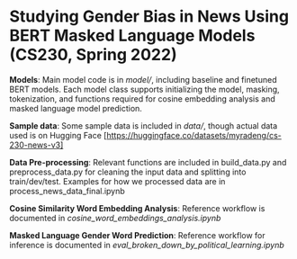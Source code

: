 # Studying Gender Bias in News Using BERT Masked Language Models (CS230, Spring 2022)

**Models**: Main model code is in *model/*, including baseline and finetuned BERT models. Each model class supports initializing the model, masking, tokenization, and functions required for cosine embedding analysis and masked language model prediction.

**Sample data**: Some sample data is included in *data/*, though actual data used is on Hugging Face [https://huggingface.co/datasets/myradeng/cs-230-news-v3]

**Data Pre-processing**: Relevant functions are included in build_data.py and preprocess_data.py for cleaning the input data and splitting into train/dev/test. Examples for how we processed data are in process_news_data_final.ipynb

**Cosine Similarity Word Embedding Analysis**: Reference workflow is documented in *cosine_word_embeddings_analysis.ipynb*

**Masked Language Gender Word Prediction**: Reference workflow for inference is documented in *eval_broken_down_by_political_learning.ipynb*
